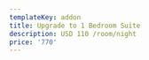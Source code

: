 ```yaml
---
templateKey: addon
title: Upgrade to 1 Bedroom Suite
description: USD 110 /room/night
price: '770'
---
```


